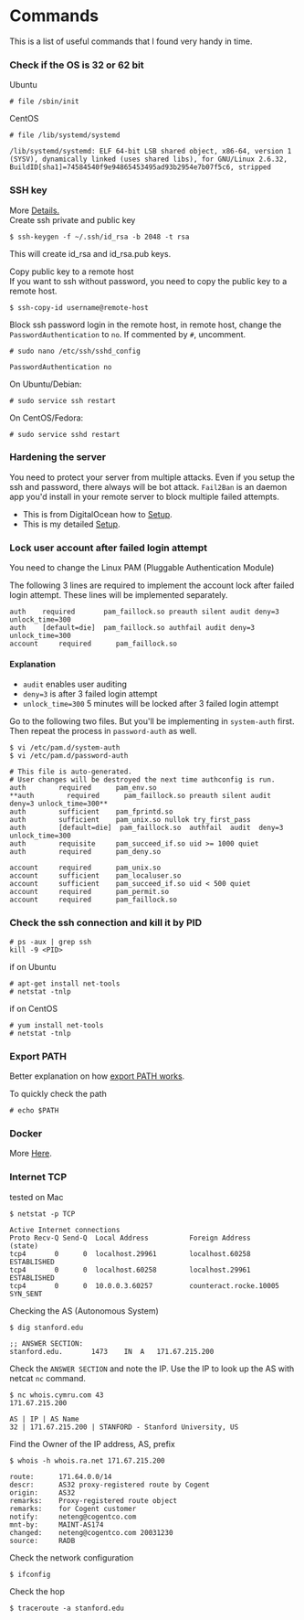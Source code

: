 # Commands

This is a list of useful commands that I found very handy in time. 

### Check if the OS is 32 or 62 bit

Ubuntu
```
# file /sbin/init
```
CentOS
```
# file /lib/systemd/systemd

/lib/systemd/systemd: ELF 64-bit LSB shared object, x86-64, version 1 (SYSV), dynamically linked (uses shared libs), for GNU/Linux 2.6.32, BuildID[sha1]=74584540f9e94865453495ad93b2954e7b07f5c6, stripped
```

### SSH key 

More <a href=https://www.digitalocean.com/community/tutorials/ssh-essentials-working-with-ssh-servers-clients-and-keys>Details.</a>  
Create ssh private and public key
```
$ ssh-keygen -f ~/.ssh/id_rsa -b 2048 -t rsa 
```
This will create id_rsa and id_rsa.pub keys. 

Copy public key to a remote host  
If you want to ssh without password, you need to copy the public key to a remote host. 
```
$ ssh-copy-id username@remote-host
```
Block ssh password login in the remote host, in remote host, change the `PasswordAuthentication` to `no`. If commented by `#`, uncomment. 
```
# sudo nano /etc/ssh/sshd_config

PasswordAuthentication no
```

On Ubuntu/Debian:
```
# sudo service ssh restart
```
On CentOS/Fedora:
```
# sudo service sshd restart
```

### Hardening the server

You need to protect your server from multiple attacks. Even if you setup the ssh and password, there always will be bot attack. `Fail2Ban` is an daemon app you'd install in your remote server to block multiple failed attempts.  

- This is from DigitalOcean how to <a href=https://www.linode.com/docs/security/securing-your-server/>Setup</a>.  
- This is my detailed <a href=https://github.com/kckenneth/Hardening/blob/master/README.md>Setup</a>.  

### Lock user account after failed login attempt

You need to change the Linux PAM (Pluggable Authentication Module)

The following 3 lines are required to implement the account lock after failed login attempt. These lines will be implemented separately. 
```
auth    required       pam_faillock.so preauth silent audit deny=3 unlock_time=300
auth    [default=die]  pam_faillock.so authfail audit deny=3 unlock_time=300
account     required      pam_faillock.so
```
#### Explanation 
- `audit` enables user auditing 
- `deny=3` is after 3 failed login attempt 
- `unlock_time=300` 5 minutes will be locked after 3 failed login attempt 

Go to the following two files. But you'll be implementing in `system-auth` first. Then repeat the process in `password-auth` as well. 
```
$ vi /etc/pam.d/system-auth
$ vi /etc/pam.d/password-auth 
```

```#%PAM-1.0
# This file is auto-generated.
# User changes will be destroyed the next time authconfig is run.
auth        required      pam_env.so
**auth        required      pam_faillock.so preauth silent audit deny=3 unlock_time=300**
auth        sufficient    pam_fprintd.so
auth        sufficient    pam_unix.so nullok try_first_pass
auth        [default=die]  pam_faillock.so  authfail  audit  deny=3  unlock_time=300
auth        requisite     pam_succeed_if.so uid >= 1000 quiet
auth        required      pam_deny.so

account     required      pam_unix.so
account     sufficient    pam_localuser.so
account     sufficient    pam_succeed_if.so uid < 500 quiet
account     required      pam_permit.so
account     required      pam_faillock.so
```
### Check the ssh connection and kill it by PID

```
# ps -aux | grep ssh
kill -9 <PID>
```
if on Ubuntu
```
# apt-get install net-tools
# netstat -tnlp
```
if on CentOS
```
# yum install net-tools
# netstat -tnlp
```
### Export PATH

Better explanation on how <a href=https://stackoverflow.com/questions/13978654/export-path-in-profile-on-mac>export PATH works</a>. 

To quickly check the path
```
# echo $PATH
```
### Docker

More <a href=https://github.com/kckenneth/Docker/blob/master/README.md>Here</a>.

### Internet TCP

tested on Mac
```
$ netstat -p TCP

Active Internet connections
Proto Recv-Q Send-Q  Local Address          Foreign Address        (state)    
tcp4       0      0  localhost.29961        localhost.60258        ESTABLISHED
tcp4       0      0  localhost.60258        localhost.29961        ESTABLISHED
tcp4       0      0  10.0.0.3.60257         counteract.rocke.10005 SYN_SENT 
```

Checking the AS (Autonomous System)

```
$ dig stanford.edu

;; ANSWER SECTION:
stanford.edu.		1473	IN	A	171.67.215.200
```
Check the `ANSWER SECTION` and note the IP. Use the IP to look up the AS with netcat `nc` command. 
```
$ nc whois.cymru.com 43
171.67.215.200

AS | IP | AS Name
32 | 171.67.215.200 | STANFORD - Stanford University, US
```
Find the Owner of the IP address, AS, prefix
```
$ whois -h whois.ra.net 171.67.215.200

route:      171.64.0.0/14
descr:      AS32 proxy-registered route by Cogent
origin:     AS32
remarks:    Proxy-registered route object
remarks:    for Cogent customer
notify:     neteng@cogentco.com
mnt-by:     MAINT-AS174
changed:    neteng@cogentco.com 20031230
source:     RADB
```

Check the network configuration
```
$ ifconfig
```

Check the hop
```
$ traceroute -a stanford.edu
```


